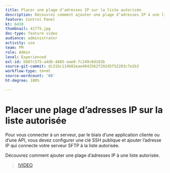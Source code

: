 ```yaml
---
title: Placer une plage d’adresses IP sur la liste autorisée
description: Découvrez comment ajouter une plage d’adresses IP à une liste autorisée.
feature: Control Panel
kt: 6430
thumbnail: 41775.jpg
doc-type: feature video
audience: administrator
activity: use
team: PM
role: Admin
level: Experienced
exl-id: bb07c575-a4db-4485-aae8-7c249c8d183b
source-git-commit: dc31bc114b82eae4042562f292d5f52203c7e2b3
workflow-type: tm+mt
source-wordcount: '66'
ht-degree: 100%

---
```


# Placer une plage d’adresses IP sur la liste autorisée

Pour vous connecter à un serveur, par le biais d’une application cliente ou d’une API, vous devez configurer une clé SSH publique et ajouter l’adresse IP qui connecte votre serveur SFTP à la liste autorisée.

Découvrez comment ajouter une plage d’adresses IP à une liste autorisée.

>[!VIDEO](https://video.tv.adobe.com/v/41775?quality=12)
